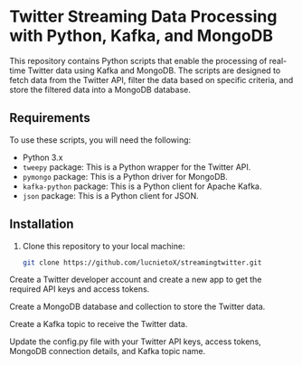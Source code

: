 # Twitter Streaming Data Processing with Python, Kafka, and MongoDB

This repository contains Python scripts that enable the processing of real-time Twitter data using Kafka and MongoDB. The scripts are designed to fetch data from the Twitter API, filter the data based on specific criteria, and store the filtered data into a MongoDB database.

## Requirements

To use these scripts, you will need the following:

- Python 3.x
- `tweepy` package: This is a Python wrapper for the Twitter API.
- `pymongo` package: This is a Python driver for MongoDB.
- `kafka-python` package: This is a Python client for Apache Kafka.
- `json` package: This is a Python client for JSON.

## Installation

1. Clone this repository to your local machine:

   ```bash
   git clone https://github.com/lucnietoX/streamingtwitter.git
   
Create a Twitter developer account and create a new app to get the required API keys and access tokens.

Create a MongoDB database and collection to store the Twitter data.

Create a Kafka topic to receive the Twitter data.

Update the config.py file with your Twitter API keys, access tokens, MongoDB connection details, and Kafka topic name.
